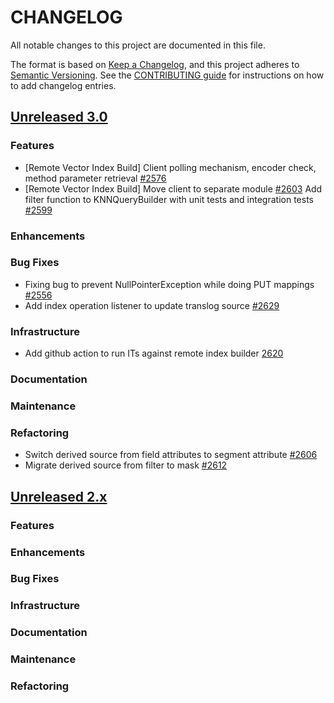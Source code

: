 
# CHANGELOG
All notable changes to this project are documented in this file.

The format is based on [Keep a Changelog](https://keepachangelog.com/en/1.0.0/), and this project adheres to [Semantic Versioning](https://semver.org/spec/v2.0.0.html). See the [CONTRIBUTING guide](./CONTRIBUTING.md#Changelog) for instructions on how to add changelog entries.

## [Unreleased 3.0](https://github.com/opensearch-project/k-NN/compare/2.x...HEAD)
### Features
* [Remote Vector Index Build] Client polling mechanism, encoder check, method parameter retrieval [#2576](https://github.com/opensearch-project/k-NN/pull/2576)
* [Remote Vector Index Build] Move client to separate module [#2603](https://github.com/opensearch-project/k-NN/pull/2603)
Add filter function to KNNQueryBuilder with unit tests and integration tests [#2599](https://github.com/opensearch-project/k-NN/pull/2599)
### Enhancements
### Bug Fixes
* Fixing bug to prevent NullPointerException while doing PUT mappings [#2556](https://github.com/opensearch-project/k-NN/issues/2556)
* Add index operation listener to update translog source [#2629](https://github.com/opensearch-project/k-NN/pull/2629)
### Infrastructure
* Add github action to run ITs against remote index builder [2620](https://github.com/opensearch-project/k-NN/pull/2620)
### Documentation
### Maintenance
### Refactoring
* Switch derived source from field attributes to segment attribute [#2606](https://github.com/opensearch-project/k-NN/pull/2606)
* Migrate derived source from filter to mask [#2612](https://github.com/opensearch-project/k-NN/pull/2612)

## [Unreleased 2.x](https://github.com/opensearch-project/k-NN/compare/2.19...2.x)
### Features
### Enhancements
### Bug Fixes
### Infrastructure
### Documentation
### Maintenance
### Refactoring
